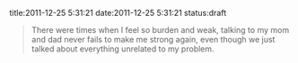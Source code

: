 title:2011-12-25 5:31:21
date:2011-12-25 5:31:21
status:draft

> There were times when I feel so burden and weak, talking to my mom and dad never fails to make me strong again, even though we just talked about everything unrelated to my problem.

    